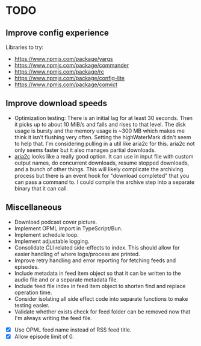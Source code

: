 # TODO


## Improve config experience

Libraries to try:
- https://www.npmjs.com/package/yargs
- https://www.npmjs.com/package/commander
- https://www.npmjs.com/package/rc
- https://www.npmjs.com/package/config-lite
- https://www.npmjs.com/package/convict


## Improve download speeds

- Optimization testing: There is an initial lag for at least 30 seconds. Then it picks up to about 10 MiB/s and falls and rises to that level. The disk usage is bursty and the memory usage is ~300 MB  which makes me think it isn't flushing very often. Setting the highWaterMark didn't seem to help that. I'm considering pulling in a util like aria2c for this. aria2c not only seems faster but it also manages partial downloads.
- [aria2c](https://aria2.github.io/manual/en/html/aria2c.html#options) looks like a really good option. It can use in input file with custom output names, do concurrent downloads, resume stopped downloads, and a bunch of other things. This will likely complicate the archiving process but there is an event hook for "download completed" that you can pass a command to. I could compile the archive step into a separate binary that it can call.


## Miscellaneous

- Download podcast cover picture.
- Implement OPML import in TypeScript/Bun.
- Implement schedule loop.
- Implement adjustable logging.
- Consolidate CLI related side-effects to index. This should allow for easier handling of where logs/process are printed.
- Improve retry handling and error reporting for fetching feeds and episodes.
- Include metadata in feed item object so that it can be written to the audio file and or a separate metadata file.
- Include feed file index in feed item object to shorten find and replace operation time.
- Consider isolating all side effect code into separate functions to make testing easier.
- Validate whether exists check for feed folder can be removed now that I'm always writing the feed file.
- [x] Use OPML feed name instead of RSS feed title.
- [x] Allow episode limit of 0.